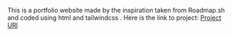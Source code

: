 This is a portfolio website made by the inspiration taken from Roadmap.sh and coded using html and tailwindcss .
Here is the link to project: [Project URl](https://github.com/The-Hell-42/FullStack-Journey/blob/ffa7d8e308ed1ca1a783060039934d04d6eeacba/Practice/Portfolio.html)
